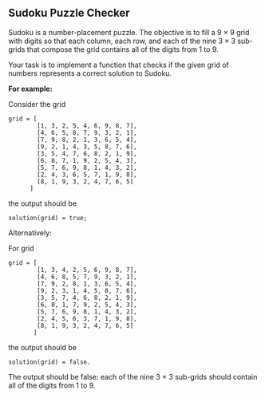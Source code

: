 ## Sudoku Puzzle Checker

Sudoku is a number-placement puzzle. The objective is to fill a 9 × 9 grid with digits so that each column, each row, and each of the nine 3 × 3 sub-grids that compose the grid contains all of the digits from 1 to 9.

Your task is to implement a function that checks if the given grid of numbers represents a correct solution to Sudoku.

**For example:**

Consider the grid  

    grid = [
            [1, 3, 2, 5, 4, 6, 9, 8, 7],
            [4, 6, 5, 8, 7, 9, 3, 2, 1],
            [7, 9, 8, 2, 1, 3, 6, 5, 4],
            [9, 2, 1, 4, 3, 5, 8, 7, 6],
            [3, 5, 4, 7, 6, 8, 2, 1, 9],
            [6, 8, 7, 1, 9, 2, 5, 4, 3],
            [5, 7, 6, 9, 8, 1, 4, 3, 2],
            [2, 4, 3, 6, 5, 7, 1, 9, 8],
            [8, 1, 9, 3, 2, 4, 7, 6, 5]
          ]
the output should be

    solution(grid) = true;

Alternatively:

For grid 

    grid = [
            [1, 3, 4, 2, 5, 6, 9, 8, 7],
            [4, 6, 8, 5, 7, 9, 3, 2, 1],
            [7, 9, 2, 8, 1, 3, 6, 5, 4],
            [9, 2, 3, 1, 4, 5, 8, 7, 6],
            [3, 5, 7, 4, 6, 8, 2, 1, 9],
            [6, 8, 1, 7, 9, 2, 5, 4, 3],
            [5, 7, 6, 9, 8, 1, 4, 3, 2],
            [2, 4, 5, 6, 3, 7, 1, 9, 8],
            [8, 1, 9, 3, 2, 4, 7, 6, 5]
           ]
the output should be

    solution(grid) = false.

The output should be false: each of the nine 3 × 3 sub-grids should contain all of the digits from 1 to 9.